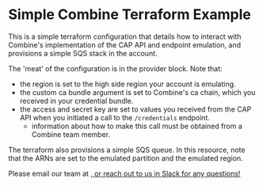 # Simple Combine Terraform Example

This is a simple terraform configuration that details how to interact with Combine's implementation of the CAP API and endpoint emulation, and provisions a simple SQS stack in the account.

The 'meat' of the configuration is in the provider block. Note that:
- the region is set to the high side region your account is emulating.
- the custom ca bundle argument is set to Combine's ca chain, which you received in your credential bundle.
- the access and secret key are set to values you received from the CAP API when you initiated a call to the `/credentials` endpoint.
  - information about how to make this call must be obtained from a Combine team member.

The terraform also provisions a simple SQS queue. In this resource, note that the ARNs are set to the emulated partition and the emulated region.

Please email our team at <a href="mailto:service-request@sequoiainc.com>service-request@sequoiainc.com</a">, or reach out to us in Slack for any questions!